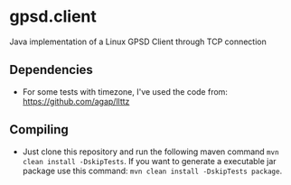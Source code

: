 # gpsd.client
Java implementation of a Linux GPSD Client through TCP connection
## Dependencies
- For some tests with timezone, I've used the code from: https://github.com/agap/llttz

## Compiling
- Just clone this repository and run the following maven command `mvn clean install -DskipTests`. If you want to generate a executable jar package use this command: `mvn clean install -DskipTests package`.
